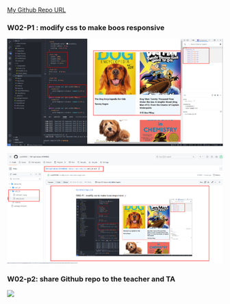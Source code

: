 [My Github Repo URL]()
### W02-P1 : modify css to make boos responsive

![](w02-p01-1.png)

![](w02-p01-2.png)

### W02-p2: share Github repo to the teacher and TA

![](w02-p2)